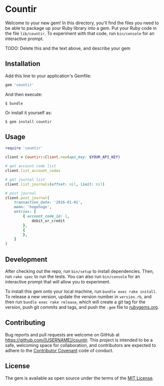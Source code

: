 # Countir

Welcome to your new gem! In this directory, you'll find the files you need to be able to package up your Ruby library into a gem. Put your Ruby code in the file `lib/countir`. To experiment with that code, run `bin/console` for an interactive prompt.

TODO: Delete this and the text above, and describe your gem

## Installation

Add this line to your application's Gemfile:

```ruby
gem 'countir'
```

And then execute:

    $ bundle

Or install it yourself as:

    $ gem install countir

## Usage

```ruby
require 'countir'

client = Countir::Client.new(api_key: $YOUR_API_KEY)

# get account code list
client.list_account_codes

# get journal list
client.list_journals(offset: nil, limit: nil)

# post journal
client.post_journal(
    transaction_date: '2016-01-01',
    memo: 'hogehoge',
    entries: [
        { account_code_id: 1,
            debit_or_credit
        },
        {
        },
    ]
)
```

## Development

After checking out the repo, run `bin/setup` to install dependencies. Then, run `rake spec` to run the tests. You can also run `bin/console` for an interactive prompt that will allow you to experiment.

To install this gem onto your local machine, run `bundle exec rake install`. To release a new version, update the version number in `version.rb`, and then run `bundle exec rake release`, which will create a git tag for the version, push git commits and tags, and push the `.gem` file to [rubygems.org](https://rubygems.org).

## Contributing

Bug reports and pull requests are welcome on GitHub at https://github.com/[USERNAME]/countir. This project is intended to be a safe, welcoming space for collaboration, and contributors are expected to adhere to the [Contributor Covenant](http://contributor-covenant.org) code of conduct.


## License

The gem is available as open source under the terms of the [MIT License](http://opensource.org/licenses/MIT).

